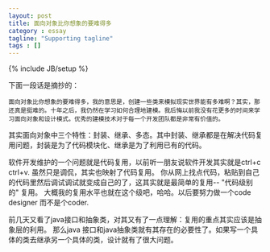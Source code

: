 ```yaml
---
layout: post
title: 面向对象比你想象的要难得多
category : essay
tagline: "Supporting tagline"
tags : []
---
```

{% include JB/setup %}

下面一段话是摘抄的：

    面向对象比你想象的要难得多，我的意思是，创建一些类来模拟现实世界能有多难啊？其实，那还真是挺难的。十年之后，我仍然在学习如何合理地建模。我后悔以前我没有花更多的时间来学习面向对象和设计模式。优秀的建模技术对于每一个开发团队都是非常有价值的。


其实面向对象中三个特性：封装、继承、多态。其中封装、继承都是在解决代码复用问题，封装是为了代码模块化、继承是为了利用已有的代码。

软件开发维护的一个问题就是代码复用，以前听一朋友说软件开发其实就是ctrl+c ctrl+v.   虽然只是调侃，其实也映射了代码复用。 你从网上找点代码，粘贴到自己的代码里然后调试调试就变成自己的了，这其实就是最简单的复用-- "代码级别的" 复用。 大概我的复用水平也就在这个级吧，哈哈。以后要努力做一个code designer 而不是个coder.

前几天又看了java接口和抽象类，对其又有了一点理解：复用的重点其实应该是抽象层的利用。 那么java 接口和java抽象类就有其存在的必要性了。如果写一个具体的类去继承另一个具体的类，设计就有了很大问题。

